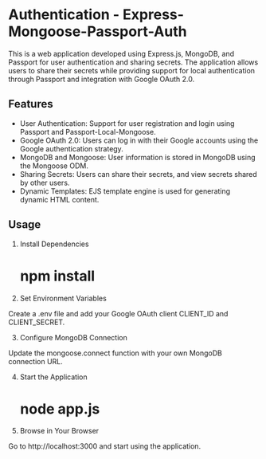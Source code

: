 # Authentication - Express-Mongoose-Passport-Auth
This is a web application developed using Express.js, MongoDB, and Passport for user authentication and sharing secrets.
The application allows users to share their secrets while providing support for local authentication through Passport and integration with Google OAuth 2.0.

## Features
* User Authentication: Support for user registration and login using Passport and Passport-Local-Mongoose.
* Google OAuth 2.0: Users can log in with their Google accounts using the Google authentication strategy.
* MongoDB and Mongoose: User information is stored in MongoDB using the Mongoose ODM.
* Sharing Secrets: Users can share their secrets, and view secrets shared by other users.
* Dynamic Templates: EJS template engine is used for generating dynamic HTML content.

## Usage
1. Install Dependencies
   # npm install

2. Set Environment Variables

Create a .env file and add your Google OAuth client CLIENT_ID and CLIENT_SECRET.

3. Configure MongoDB Connection

Update the mongoose.connect function with your own MongoDB connection URL.

4. Start the Application
   # node app.js

5. Browse in Your Browser

Go to http://localhost:3000 and start using the application.




